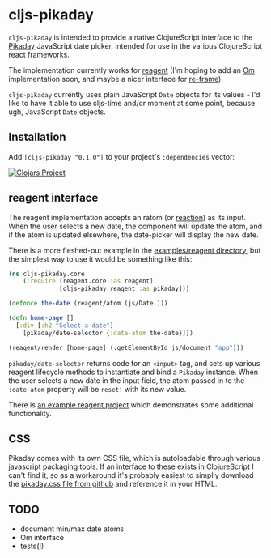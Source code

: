 # cljs-pikaday

`cljs-pikaday` is intended to provide a native ClojureScript interface to the 
[Pikaday](https://github.com/dbushell/Pikaday) JavaScript date picker, intended 
for use in the various ClojureScript react frameworks.

The implementation currently works for 
[reagent](https://github.com/reagent-project/reagent) (I'm hoping to add an 
[Om]() implementation soon, and maybe a nicer interface for 
[re-frame](https://github.com/Day8/re-frame)).

`cljs-pikaday` currently uses plain JavaScript `Date` objects for 
its values - I'd like to have it able to use cljs-time and/or 
moment at some point, because ugh, JavaScript `Date` objects.

## Installation

Add `[cljs-pikaday "0.1.0"]` to your project's `:dependencies` vector:

[![Clojars Project](http://clojars.org/cljs-pikaday/latest-version.svg)](http://clojars.org/cljs-pikaday)

## reagent interface

The reagent implementation accepts an ratom 
(or [reaction](https://github.com/Day8/re-frame#how-flow-happens-in-reagent))
as its input. When the user selects a new date, the component will update 
the atom, and if the atom is updated elsewhere, the date-picker will display 
the new date.

There is a more fleshed-out example in the 
[examples/reagent directory](examples/reagent/), but the simplest way to use
it would be something like this:

```clojure
(ns cljs-pikaday.core
    (:require [reagent.core :as reagent]
              [cljs-pikaday.reagent :as pikaday]))

(defonce the-date (reagent/atom (js/Date.)))

(defn home-page []
  [:div [:h2 "Select a date"]
    [pikaday/date-selector {:date-atom the-date}]])

(reagent/render [home-page] (.getElementById js/document "app")))
```

`pikaday/date-selector` returns code for an `<input>` tag, and 
sets up various reagent lifecycle methods to instantiate and bind 
a `Pikaday` instance. When the user selects a new date in the input 
field, the atom passed in to the `:date-atom` property will be 
`reset!` with its new value.

There is [an example reagent project](examples/reagent/) which demonstrates 
some additional functionality.

## CSS

Pikaday comes with its own CSS file, which is autoloadable through various 
javascript packaging tools. If an interface to these exists in ClojureScript 
I can't find it, so as a workaround it's probably easiest to simplly download 
the [pikaday.css file from github](https://github.com/dbushell/Pikaday/blob/master/css/pikaday.css)
and reference it in your HTML.

## TODO

* document min/max date atoms
* Om interface
* tests(!)
